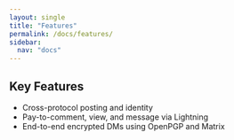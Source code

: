 ```yaml
---
layout: single
title: "Features"
permalink: /docs/features/
sidebar:
  nav: "docs"
---
```


## Key Features

- Cross-protocol posting and identity
- Pay-to-comment, view, and message via Lightning
- End-to-end encrypted DMs using OpenPGP and Matrix
